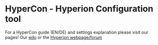 # HyperCon - Hyperion Configuration tool

For a HyperCon guide (EN/DE) and settings explanation please visit our pages!
Our [wiki](wiki.hyperion-project.org) or the [Hyperion webpage/forum](www.hyperion-project.org)
